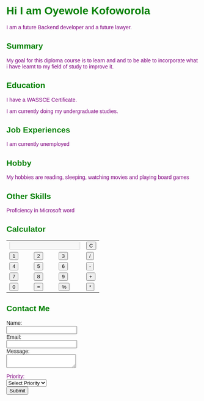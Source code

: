<html lang="en">
<head>
<meta charset="UTF-8">
<meta name="viewport" content="width=device-width, initial-scale=1.0">
<title>My Web Page</title> <style> /* CSS Styles */ body {font-family: Arial, sans-serif; margin: 0;padding: 20px;}h1, h2, h3 {color: green;}p { color: purple; }
container{ max-width: 800px; margin: 0 auto; background-color: blue;padding: 20px; border-radius: 10px;
    box-shadow: 0 0 10px rgba(0, 0,0.1)}
calculator {display: grid;grid-template-columns: repeat(4, 1fr); grid-gap: 10px;
  } calculator button {padding: 15px; font-size: 20px; background-color: white;
color: white; border: none; border-radius: 5px; cursor: pointer;} calculator button:hover {background-color: blue;}result{grid-column: span 4;
padding: 10px; text-align: right; background-color: blue; border: 1px solid ;border-radius: 5px;}
</style>
</head>
<body>
  <div class="container">
  <h1>Hi I am Oyewole Kofoworola</h1>
  <p>I am a future Backend developer and a future lawyer.</p>
 <h2>Summary</h2>
  <p>My goal for this diploma course is to learn and and to be able to incorporate what i have learnt to my field of study to improve it.</p>
  <h2>Education</h2>
  <p>I have a WASSCE Certificate.<p>
  <p> I am currently doing my undergraduate studies.<p>
<h2>Job Experiences</h2>
  <p>I am currently unemployed <p>
<h2>Hobby</h2>
  <p>My hobbies are reading, sleeping, watching movies and playing board games<p>
 <h2>Other Skills</h2>
  <p>Proficiency in Microsoft word <p>
  <h2>Calculator</h2>
<table class="calculator" >
    <tr>
      <td colspan="3"> <input class="display-box" type="text" id="result" disabled /> </td>
      <td> <input type="button" value="C" onclick="clearScreen()" id="btn" /> </td>
    </tr>
    <tr>
      <td> <input type="button" value="1" onclick="display('1')" /> </td>
      <td> <input type="button" value="2" onclick="display('2')" /> </td>
      <td> <input type="button" value="3" onclick="display('3')" /> </td>
      <td> <input type="button" value="/" onclick="display('/')" /> </td>
    </tr>
    <tr>
      <td> <input type="button" value="4" onclick="display('4')" /> </td>
      <td> <input type="button" value="5" onclick="display('5')" /> </td>
      <td> <input type="button" value="6" onclick="display('6')" /> </td>
      <td> <input type="button" value="-" onclick="display('-')" /> </td>
    </tr>
    <tr>
      <td> <input type="button" value="7" onclick="display('7')" /> </td>
      <td> <input type="button" value="8" onclick="display('8')" /> </td>
      <td> <input type="button" value="9" onclick="display('9')" /> </td>
      <td> <input type="button" value="+" onclick="display('+')" /> </td>
    </tr> <tr>
      <td> <input type="button" value="0" onclick="display('0')" /> </td>
      <td> <input type="button" value="=" onclick="calculate()" id="btn" /> </td>
      <td> <input type="button" value="%" onclick="display('%')" /> </td>
      <td> <input type="button" value="*" onclick="display('*')" /> </td>
    </tr>
</table>
<form>
  <h2>Contact Me</h2>
  <form id="contactForm" action="#" method="post" onsubmit="return validateForm()">
    <label for="name">Name:</label><br>
    <input type="text" id="name" name="name" required><br>
   <label for="email">Email:</label><br>
    <input type="email" id="email" name="email" required><br>
  <label for="message">Message:</label><br>
    <textarea id="message" name="message" required></textarea><br>

   <label for="priority">Priority:</label><br>
    <select id="priority" name="priority" required>
          <option value="" disabled selected>Select Priority</option>
      <option value="low">Low</option>
      <option value="medium">Medium</option>
      <option value="high">High</option>
    </select><br>
 <input type="submit" value="Submit">
  </form>
</div>
<script>
function validateForm() {
  var name = document.getElementById("name").value;
  var email = document.getElementById("email").value;
  var message = document.getElementById("message").value;
  var priority = document.getElementById("priority").value;

  if (name == "" || email == "" || message == "" || priority == "") {
    alert("All fields must be filled out");
    return false;
  }
}
</script>

</body>
</html>
